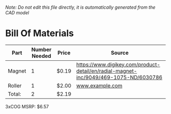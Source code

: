 ###### Note: Do not edit this file directly, it is automatically generated from the CAD model 
# Bill Of Materials 
 |Part|Number Needed|Price|Source| 
 |----|----------|-----|-----|
|Magnet|1|$0.19|https://www.digikey.com/product-detail/en/radial-magnet-inc/9049/469-1075-ND/6030786|
|Roller|1|$2.00|www.example.com|
|Total: |2|$2.19| |

 3xCOG MSRP: $6.57